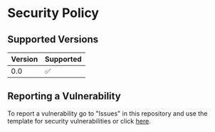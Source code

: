 # Security Policy

## Supported Versions

| Version | Supported          |
| ------- | ------------------ |
|   0.0   | :white_check_mark: |

## Reporting a Vulnerability

To report a vulnerability go to "Issues" in this repository and use the template for security vulnerabilities or click [here](https://github.com/JoelTapiaSalvador/Project-Acrot/issues/new?assignees=JoelTapiaSalvador&labels=%5B0%5D+Vulnerability%2C+%5B4%5D+Open&projects=&template=security-vulnerability.md&title=%5BVUL%5D).
